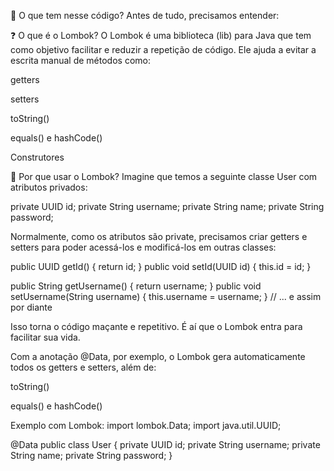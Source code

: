 📌 O que tem nesse código?
Antes de tudo, precisamos entender:


❓ O que é o Lombok?
O Lombok é uma biblioteca (lib) para Java que tem como objetivo facilitar e reduzir a repetição de código.
Ele ajuda a evitar a escrita manual de métodos como:

getters

setters

toString()

equals() e hashCode()

Construtores

🧠 Por que usar o Lombok?
Imagine que temos a seguinte classe User com atributos privados:

private UUID id;
private String username;
private String name;
private String password;

Normalmente, como os atributos são private, precisamos criar getters e setters para poder acessá-los e modificá-los em outras classes:

public UUID getId() { return id; }
public void setId(UUID id) { this.id = id; }

public String getUsername() { return username; }
public void setUsername(String username) { this.username = username; }
// ... e assim por diante


Isso torna o código maçante e repetitivo.
É aí que o Lombok entra para facilitar sua vida.

Com a anotação @Data, por exemplo, o Lombok gera automaticamente todos os getters e setters, além de:

toString()

equals() e hashCode()

Exemplo com Lombok:
import lombok.Data;
import java.util.UUID;

@Data
public class User {
    private UUID id;
    private String username;
    private String name;
    private String password;
}
